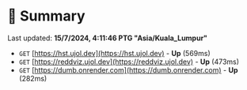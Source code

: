 # 📖 Summary
Last updated: **15/7/2024, 4:11:46 PTG "Asia/Kuala_Lumpur"**

- `GET` [https://hst.ujol.dev](https://hst.ujol.dev) - **Up** (569ms)
- `GET` [https://reddviz.ujol.dev](https://reddviz.ujol.dev) - **Up** (473ms)
- `GET` [https://dumb.onrender.com](https://dumb.onrender.com) - **Up** (282ms)
